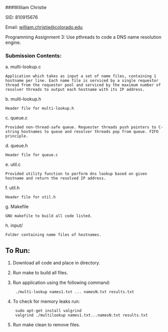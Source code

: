 ###William Christie

SID: 810915676

Email: william.christie@colorado.edu

Programming Assignment 3: Use pthreads to code a DNS name resolution engine.

### Submission Contents:
a. multi-lookup.c
    
    Application which takes as input a set of name files, containing 1 hostname per line. Each name file is serviced by a single requestor thread from the requester pool and serviced by the maximum number of resolver threads to output each hostname with its IP address. 

b. multi-lookup.h
    
    Header file for multi-lookup.h

c. queue.c
    
    Provided non-thread-safe queue. Requester threads push pointers to C-string hostnames to queue and resolver threads pop from queue. FIFO principle. 

d. queue.h
  
    Header file for queue.c

e. util.c
   
    Provided utility function to perform dns lookup based on given hostname and return the resolved IP address. 

f. util.h
    
    Header file for util.h

g. Makefile
  
    GNU makefile to build all code listed. 

h. input/
  
    Folder containing name files of hostnames. 

## To Run:
1. Download all code and place in directory. 
2. Run make to build all files. 
3. Run application using the following command:

        ./multi-lookup names1.txt ... namesN.txt results.txt
 
4. To check for memory leaks run:

        sudo apt-get install valgrind 
        valgrind ./multilookup names1.txt...namesN.txt results.txt
        
4. Run make clean to remove files. 

